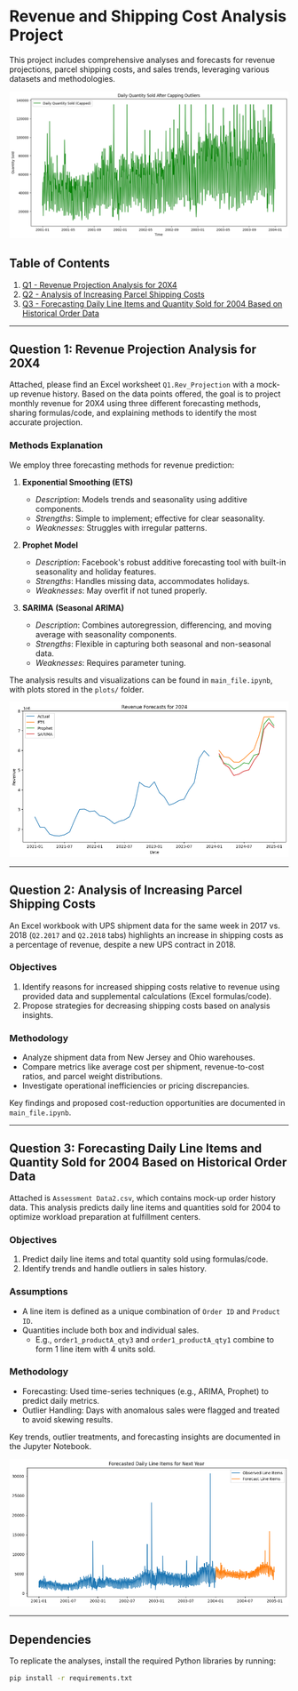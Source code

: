 # Revenue and Shipping Cost Analysis Project

This project includes comprehensive analyses and forecasts for revenue projections, parcel shipping costs, and sales trends, leveraging various datasets and methodologies. 

![alt text](plots/sold_items.png)

## Table of Contents

1. [Q1 - Revenue Projection Analysis for 20X4](#question-1-revenue-projection-analysis-for-20x4)
2. [Q2 - Analysis of Increasing Parcel Shipping Costs](#question-2-analysis-of-increasing-parcel-shipping-costs)
3. [Q3 - Forecasting Daily Line Items and Quantity Sold for 2004 Based on Historical Order Data](#question-3-forecasting-daily-line-items-and-quantity-sold-for-2004-based-on-historical-order-data)

---

## Question 1: Revenue Projection Analysis for 20X4

Attached, please find an Excel worksheet `Q1.Rev_Projection` with a mock-up revenue history. Based on the data points offered, the goal is to project monthly revenue for 20X4 using three different forecasting methods, sharing formulas/code, and explaining methods to identify the most accurate projection.

### Methods Explanation
We employ three forecasting methods for revenue prediction:
1. **Exponential Smoothing (ETS)**  
   - *Description*: Models trends and seasonality using additive components.  
   - *Strengths*: Simple to implement; effective for clear seasonality.  
   - *Weaknesses*: Struggles with irregular patterns.

2. **Prophet Model**  
   - *Description*: Facebook's robust additive forecasting tool with built-in seasonality and holiday features.  
   - *Strengths*: Handles missing data, accommodates holidays.  
   - *Weaknesses*: May overfit if not tuned properly.

3. **SARIMA (Seasonal ARIMA)**  
   - *Description*: Combines autoregression, differencing, and moving average with seasonality components.  
   - *Strengths*: Flexible in capturing both seasonal and non-seasonal data.  
   - *Weaknesses*: Requires parameter tuning.

The analysis results and visualizations can be found in `main_file.ipynb`, with plots stored in the `plots/` folder.

![alt text](plots/revenue_forecast.png)

---

## Question 2: Analysis of Increasing Parcel Shipping Costs

An Excel workbook with UPS shipment data for the same week in 2017 vs. 2018 (`Q2.2017` and `Q2.2018` tabs) highlights an increase in shipping costs as a percentage of revenue, despite a new UPS contract in 2018.  

### Objectives
1. Identify reasons for increased shipping costs relative to revenue using provided data and supplemental calculations (Excel formulas/code).  
2. Propose strategies for decreasing shipping costs based on analysis insights.

### Methodology
- Analyze shipment data from New Jersey and Ohio warehouses.
- Compare metrics like average cost per shipment, revenue-to-cost ratios, and parcel weight distributions.  
- Investigate operational inefficiencies or pricing discrepancies.

Key findings and proposed cost-reduction opportunities are documented in `main_file.ipynb`.

---

## Question 3: Forecasting Daily Line Items and Quantity Sold for 2004 Based on Historical Order Data

Attached is `Assessment Data2.csv`, which contains mock-up order history data. This analysis predicts daily line items and quantities sold for 2004 to optimize workload preparation at fulfillment centers.

### Objectives
1. Predict daily line items and total quantity sold using formulas/code.  
2. Identify trends and handle outliers in sales history.

### Assumptions
- A line item is defined as a unique combination of `Order ID` and `Product ID`.  
- Quantities include both box and individual sales.  
  - E.g., `order1_productA_qty3` and `order1_productA_qty1` combine to form 1 line item with 4 units sold.

### Methodology
- Forecasting: Used time-series techniques (e.g., ARIMA, Prophet) to predict daily metrics.
- Outlier Handling: Days with anomalous sales were flagged and treated to avoid skewing results.

Key trends, outlier treatments, and forecasting insights are documented in the Jupyter Notebook.

![alt text](plots/forecas_daily_item.png)

---

## Dependencies
To replicate the analyses, install the required Python libraries by running:
```bash
pip install -r requirements.txt

